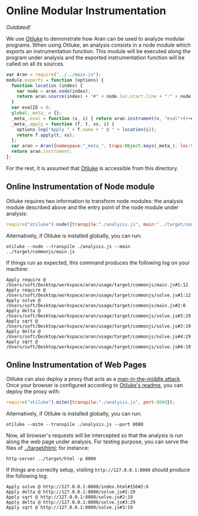 
# Online Modular Instrumentation

*Outdated!*

We use [Otiluke](https://github.com/lachrist/otiluke) to demonstrate how Aran can be used to analyze modular programs.
When using Otiluke, an analysis consists in a node module which exports an instrumentation function.
This module will be executed along the program under analysis and the exported instrumentation function will be called on all its sources.

```js
var Aran = require("../../main.js");
module.exports = function (options) {
  function location (index) {
    var node = aran.node(index);
    return aran.source(index) + "#" + node.loc.start.line + ":" + node.loc.start.column;
  }
  var evalID = 0;
  global._meta_ = {};
  _meta_.eval = function (x, i) { return aran.instrument(x, "eval"+(++evalID)) };
  _meta_.apply = function (f, t, xs, i) {
    options.log("Apply " + f.name + " @ " + location(i));
    return f.apply(t, xs);
  };
  var aran = Aran({namespace:"_meta_", traps:Object.keys(_meta_), loc:true});
  return aran.instrument;
};
```

For the rest, it is assumed that [Otiluke](https://github.com/lachrist/otiluke) is accessible from this directory. 

## Online Instrumentation of Node module

Otiluke requires two information to transform node modules: the analysis module described above and the entry point of the node module under analysis:

```js
require("otiluke").node({transpile:"./analysis.js", main:"../target/commonjs/main.js"});
```

Alternatively, if Otiluke is installed globally, you can run:

```
otiluke --node --transpile ./analysis.js --main ../target/commonjs/main.js
```

If things run as expected, this command produces the following log on your machine:

```
Apply require @ /Users/soft/Desktop/workspace/aran/usage/target/commonjs/main.js#1:12
Apply require @ /Users/soft/Desktop/workspace/aran/usage/target/commonjs/solve.js#1:12
Apply solve @ /Users/soft/Desktop/workspace/aran/usage/target/commonjs/main.js#2:0
Apply delta @ /Users/soft/Desktop/workspace/aran/usage/target/commonjs/solve.js#3:29
Apply sqrt @ /Users/soft/Desktop/workspace/aran/usage/target/commonjs/solve.js#3:19
Apply delta @ /Users/soft/Desktop/workspace/aran/usage/target/commonjs/solve.js#4:29
Apply sqrt @ /Users/soft/Desktop/workspace/aran/usage/target/commonjs/solve.js#4:19
```

## Online Instrumentation of Web Pages

Otiluke can also deploy a proxy that acts as a [man-in-the-middle attack](https://en.wikipedia.org/wiki/Man-in-the-middle_attack).
Once your browser is configured according to [Otiluke's readme](https://github.com/lachrist/otiluke), you can deploy the proxy with:

```js
require("otiluke").mitm({transpile:"./analysis.js", port:8080});
```

Alternatively, if Otiluke is installed globally, you can run:

```
otiluke --mitm --transpile ./analysis.js --port 8080
```

Now, all browser's requests will be intercepted so that the analysis is run along the web page under analysis.
For testing purpose, you can serve the files of [../target/html](../target/html); for instance:

```
http-server ../target/html -p 8000
```

If things are correctly setup, visiting `http://127.0.0.1:8000` should produce the following log:

```
Apply solve @ http://127.0.0.1:8000/index.html#156#2:6
Apply delta @ http://127.0.0.1:8000/solve.js#2:29
Apply sqrt @ http://127.0.0.1:8000/solve.js#2:19
Apply delta @ http://127.0.0.1:8000/solve.js#3:29
Apply sqrt @ http://127.0.0.1:8000/solve.js#3:19
```
